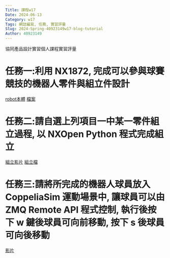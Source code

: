 ```yaml
---
Title: 課程w17
Date: 2024-06-13
Category: w17
Tags: 網誌編寫, 任務, 實習評量
Slug: 2024-Spring-40923149w17-blog-tutorial
Author: 40923149
---
```


協同產品設計實習個人課程實習評量

<!-- PELICAN_END_SUMMARY -->
# 任務一:利用 NX1872, 完成可以參與球賽競技的機器人零件與組立件設計
[robot本體](https://www.youtube.com/watch?v=axMrxXfTFnM)
[檔案](https://drive.google.com/file/d/1_NhC0A_NSuRiXYPBpSRc3XApve0kdRxp/view?usp=drive_link)

# 任務二:請自選上列項目一中某一零件組立過程, 以 NXOpen Python 程式完成組立
[組立影片](https://www.youtube.com/watch?v=6H362IhCU54)
[組立檔](https://drive.google.com/file/d/13GtG0tqZ0NGy45uPXkIFpCNvjV4jnJOa/view?usp=drive_link)

# 任務三:請將所完成的機器人球員放入 CoppeliaSim 運動場景中, 讓球員可以由 ZMQ Remote API 程式控制, 執行後按下 w 鍵後球員可向前移動, 按下 s 後球員可向後移動
[影片](https://youtu.be/lZVi4s_pVwM)
